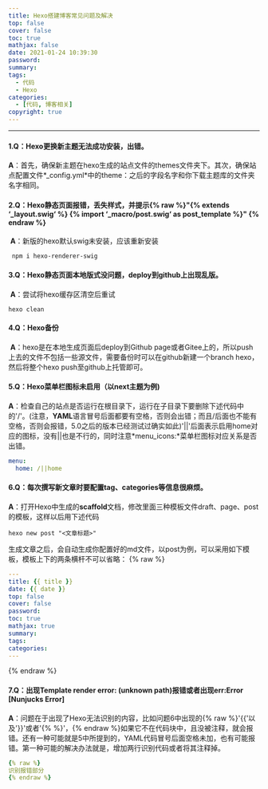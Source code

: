 ```yaml
---
title: Hexo搭建博客常见问题及解决
top: false
cover: false
toc: true
mathjax: false
date: 2021-01-24 10:39:30
password:
summary:
tags:
  - 代码
  - Hexo
categories: 
  - [代码, 博客相关]
copyright: true
---
```


*****

#### 1.**Q**：Hexo更换新主题无法成功安装，出错。

   **A**：首先，确保新主题在hexo生成的站点文件的themes文件夹下。其次，确保站点配置文件*_config.yml*中的theme：之后的字段名字和你下载主题库的文件夹名字相同。

#### 2.**Q**：Hexo静态页面报错，丢失样式，并提示{% raw %}"{% extends ‘_layout.swig‘ %} {% import ‘_macro/post.swig‘ as post_template %}" {% endraw %}

​    **A**：新版的hexo默认swig未安装，应该重新安装

```git
 npm i hexo-renderer-swig
```

#### 3.**Q**：Hexo静态页面本地版式没问题，deploy到github上出现乱版。

​    **A**：尝试将hexo缓存区清空后重试

```git
hexo clean
```

<!-- more -->

#### 4.**Q**：Hexo备份

​    **A**：hexo是在本地生成页面后deploy到Github page或者Gitee上的，所以push上去的文件不包括一些源文件，需要备份时可以在github新建一个branch hexo，然后将整个hexo push至github上托管即可。

#### 5.**Q**：Hexo菜单栏图标未启用（以**next**主题为例)

​    **A**：检查自己的站点是否运行在根目录下，运行在子目录下要删除下述代码中的'/'。(注意，**YAML**语言冒号后面都要有空格，否则会出错；而且/后面也不能有空格，否则会报错，5.0之后的版本已经测试过确实如此)'||'后面表示启用home对应的图标，没有||也是不行的，同时注意*menu_icons:*菜单栏图标对应关系是否出错。

```yaml
menu:
  home: /||home
```

#### 6.**Q**：每次撰写新文章时要配置tag、categories等信息很麻烦。

​    **A**：打开Hexo中生成的**scaffold**文档，修改里面三种模板文件draft、page、post的模板，这样以后用下述代码

```git
hexo new post "<文章标题>"
```

生成文章之后，会自动生成你配置好的md文件，以post为例，可以采用如下模板，模板上下的两条横杆不可以省略：
{% raw %}
```yaml
---
title: {{ title }}
date: {{ date }}
top: false
cover: false
password:
toc: true
mathjax: true
summary:
tags:
categories:
---
```
{% endraw %}

#### 7.**Q**：出现Template render error: (unknown path)报错或者出现err:Error [Nunjucks Error]

​    **A**：问题在于出现了Hexo无法识别的内容，比如问题6中出现的{% raw %}'{{'以及'}}'或者'{% %}'，{% endraw %}如果它不在代码块中，且没被注释，就会报错。还有一种可能就是5中所提到的，YAML代码冒号后面空格未加，也有可能报错。第一种可能的解决办法就是，增加两行识别代码或者将其注释掉。

```yaml
{% raw %}
识别报错部分
{% endraw %}
```

